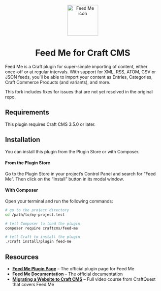 <p align="center"><img src="./src/icon.svg" width="100" height="100" alt="Feed Me icon"></p>

<h1 align="center">Feed Me for Craft CMS</h1>

Feed Me is a Craft plugin for super-simple importing of content, either once-off or at regular intervals. With support for XML, RSS, ATOM, CSV or JSON feeds, you'll be able to import your content as Entries, Categories, Craft Commerce Products (and variants), and more.

This fork includes fixes for issues that are not yet resolved in the original repo.

## Requirements

This plugin requires Craft CMS 3.5.0 or later.

## Installation

You can install this plugin from the Plugin Store or with Composer.

#### From the Plugin Store

Go to the Plugin Store in your project’s Control Panel and search for “Feed Me”. Then click on the “Install” button in its modal window.

#### With Composer

Open your terminal and run the following commands:

```bash
# go to the project directory
cd /path/to/my-project.test

# tell Composer to load the plugin
composer require craftcms/feed-me

# tell Craft to install the plugin
./craft install/plugin feed-me
```

## Resources

- **[Feed Me Plugin Page](https://plugins.craftcms.com/feed-me)** – The official plugin page for Feed Me
- **[Feed Me Documentation](https://docs.craftcms.com/feed-me/v4/)** – The official documentation
- **[Migrating a Website to Craft CMS](https://craftquest.io/courses/migrating-a-website-to-craft-cms/)** – Full video course from CraftQuest that covers Feed Me
